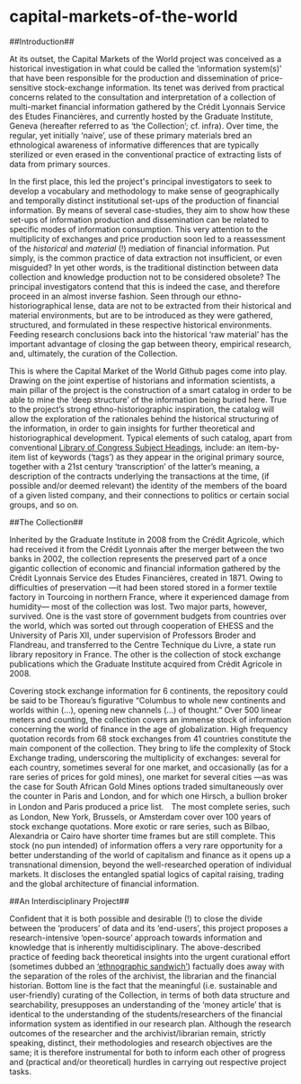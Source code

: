 # capital-markets-of-the-world

##Introduction##

At its outset, the Capital Markets of the World project was conceived as a historical investigation in what could be called the ‘information system(s)’ that have been responsible for the production and dissemination of price-sensitive stock-exchange information. Its tenet was derived from practical concerns related to the consultation and interpretation of a collection of multi-market financial information gathered by the Crédit Lyonnais Service des Etudes Financières, and currently hosted by the Graduate Institute, Geneva (hereafter referred to as ‘the Collection’; cf. infra). Over time, the regular, yet initially ‘naive’, use of these primary materials bred an ethnological awareness of informative differences that are typically sterilized or even erased in the conventional practice of extracting lists of data from primary sources.

In the first place, this led the project's principal investigators to seek to develop a vocabulary and methodology to make sense of geographically and temporally distinct institutional set-ups of the production of financial information. By means of several case-studies, they aim to show how these set-ups of information production and dissemination can be related to specific modes of information consumption. This very attention to the multiplicity of exchanges and price production soon led to a reassessment of the *historical* and *material* (!) mediation of financial information. Put simply, is the common practice of data extraction not insufficient, or even misguided? In yet other words, is the traditional distinction between data collection and knowledge production not to be considered obsolete? The principal investigators contend that this is indeed the case, and therefore proceed in an almost inverse fashion. Seen through our ethno-historiographical lense, data are not to be extracted from their historical and material environments, but are to be introduced as they were gathered, structured, and formulated in these respective historical environments. Feeding research conclusions back into the historical ‘raw material’ has the important advantage of closing the gap between theory, empirical research, and, ultimately, the curation of the Collection. 

This is where the Capital Market of the World Github pages come into play. Drawing on the joint expertise of historians and information scientists, a main pillar of the project is the construction of a smart catalog in order to be able to mine the ‘deep structure’ of the information being buried here. True to the project’s strong ethno-historiographic inspiration, the catalog will allow the exploration of the rationales behind the historical structuring of the information, in order to gain insights for further theoretical and historiographical development. Typical elements of such catalog, apart from conventional [Library of Congress Subject Headings](https://en.wikipedia.org/wiki/Library_of_Congress_Subject_Headings), include: an item-by-item list of keywords (‘tags’) as they appear in the original primary source, together with a 21st century ‘transcription’ of the latter’s meaning, a description of the contracts underlying the transactions at the time, (if possible and/or deemed relevant) the identity of the members of the board of a given listed company, and their connections to politics or certain social groups, and so on. 

##The Collection##

Inherited by the Graduate Institute in 2008 from the Crédit Agricole, which had received it from the Crédit Lyonnais after the merger between the two banks in 2002, the collection represents the preserved part of a once gigantic collection of economic and financial information gathered by the Crédit Lyonnais Service des Etudes Financières, created in 1871. Owing to difficulties of preservation —it had been stored stored in a former textile factory in Tourcoing in northern France, where it experienced damage from humidity— most of the collection was lost. Two major parts, however, survived. One is  the vast store of government budgets from countries over the world, which was sorted out through cooperation of EHESS and the University of Paris XII, under supervision of Professors Broder and Flandreau, and transferred to the Centre Technique du Livre, a state run library repository in France. The other is the collection of stock exchange publications which the Graduate Institute acquired from Crédit Agricole in 2008. 

Covering stock exchange information for 6 continents, the repository could be said to be Thoreau’s figurative “Columbus to whole new continents and worlds within (…), opening new channels (…) of thought.” Over 500 linear meters and counting, the collection covers an immense stock of information concerning the world of finance in the age of globalization.  High frequency quotation records from 68 stock exchanges from 41 countries constitute the main component of the collection. They bring to life the complexity of Stock Exchange trading, underscoring the multiplicity of exchanges: several for each country, sometimes several for one market, and occasionally (as for a rare series of prices for gold mines), one market for several cities —as was the case for South African Gold Mines options traded simultaneously over the counter in Paris and London, and for which one Hirsch, a bullion broker in London and Paris produced a price list.　The most complete series, such as London, New York, Brussels, or Amsterdam cover over 100 years of stock exchange quotations. More exotic or rare series, such as Bilbao, Alexandria or Cairo have shorter time frames but are still complete.  This stock (no pun intended) of information offers a very rare opportunity for a better understanding of the world of capitalism and finance as it opens up a transnational dimension, beyond the well-researched operation of individual markets. It discloses the entangled spatial logics of capital raising, trading and the global architecture of financial information.

##An Interdisciplinary Project##

Confident that it is both possible and desirable (!) to close the divide between the ‘producers’ of data and its ‘end-users’, this project proposes a research-intensive ‘open-source’ approach towards information and knowledge that is inherently multidisciplinary. The above-described practice of feeding back theoretical insights into the urgent curational effort (sometimes dubbed an [‘ethnographic sandwich’](http://onlinelibrary.wiley.com/doi/10.1002/9781118325513.ch6/summary)) factually does away with the separation of the roles of the archivist, the librarian and the financial historian. Bottom line is the fact that the meaningful (i.e. sustainable and user-friendly) curating of the Collection, in terms of both data structure and searchability, presupposes an understanding of the ‘money article’ that is identical to the understanding of the students/researchers of the financial information system as identified in our research plan. Although the research outcomes of the researcher and the archivist/librarian remain, strictly speaking, distinct, their methodologies and research objectives are the same; it is therefore instrumental for both to inform each other of progress and (practical and/or theoretical) hurdles in carrying out respective project tasks.
